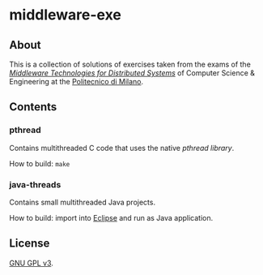 # middleware-exe

## About

This is a collection of solutions of exercises taken from the exams of the *[Middleware Technologies for Distributed Systems](http://corsi.dei.polimi.it/distsys/materials.html)* of Computer Science & Engineering at the [Politecnico di Milano](http://polimi.it/).

## Contents

### pthread

Contains multithreaded C code that uses the native *pthread library*.

How to build: `make`

### java-threads

Contains small multithreaded Java projects.

How to build: import into [Eclipse](https://eclipse.org/) and run as Java application.

## License

[GNU GPL v3](LICENSE.txt).
